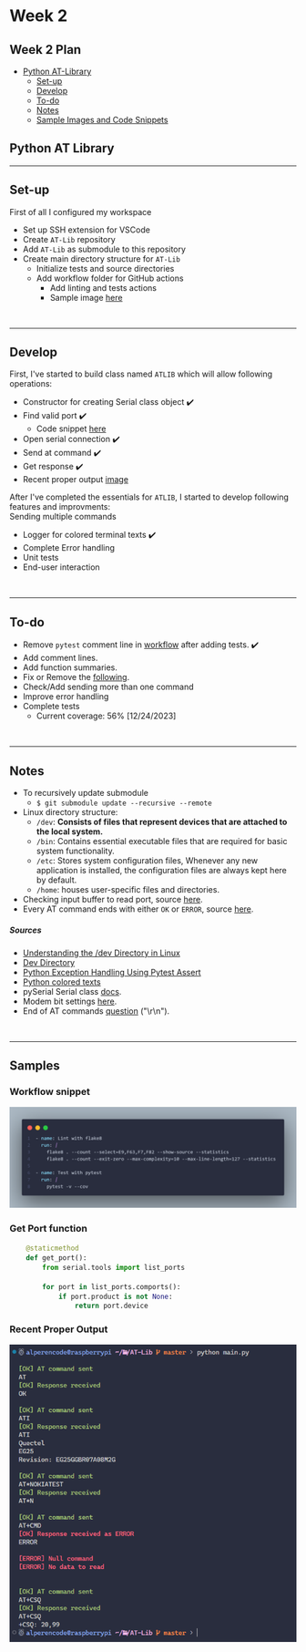 # Week 2

## Week 2 Plan

- <u>Python AT-Library</u> 
  - [Set-up](#set-up)
  - [Develop](#develop)
  - [To-do](#to-do)
  - [Notes](#notes)
  - [Sample Images and Code Snippets](#samples)

## Python AT Library

<hr>

## Set-up

First of all I configured my workspace

- Set up SSH extension for VSCode
- Create `AT-Lib` repository
- Add `AT-Lib` as submodule to this repository
- Create main directory structure for `AT-Lib`
  - Initialize tests and source directories
  - Add workflow folder for GitHub actions
    - Add linting and tests actions
    - Sample image [here](#workflow-snippet)

<br><hr>

## Develop

First, I've started to build class named `ATLIB` which will allow following operations:
- Constructor for creating Serial class object ✔️
- Find valid port ✔️
  - Code snippet [here](#get-port-function)
- Open serial connection ✔️
- Send at command ✔️
- Get response ✔️
- Recent proper output [image](#recent-proper-output)

After I've completed the essentials for `ATLIB`, I started to develop following features and improvments:  
Sending multiple commands
- Logger for colored terminal texts ✔️
- Complete Error handling
- Unit tests
- End-user interaction

<br><hr>

## To-do

- Remove `pytest` comment line in [workflow](https://github.com/Alperencode/AT-Lib/blob/a8e9a2ebcf66b15230fe635df1f1a7c2c8d9ddf5/.github/workflows/python-app.yml#L43) after adding tests. ✔️
- Add comment lines.
- Add function summaries.
- Fix or Remove the [following](https://github.com/Alperencode/AT-Lib/blob/3dc7a8f33e4a1f9fccd70d9caf2e4e39f374589e/source/atlib.py#L71).
- Check/Add sending more than one command
- Improve error handling
- Complete tests
  - Current coverage: 56% [12/24/2023]

<br><hr>

## Notes

- To recursively update submodule 
  - ```$ git submodule update --recursive --remote```
- Linux  directory structure:
  - `/dev`: **Consists of files that represent devices that are attached to the local system.**
  - `/bin`: Contains essential executable files that are required for basic system functionality.
  - `/etc`: Stores system configuration files, Whenever any new application is installed, the configuration files are always kept here by default.
  - `/home`: houses user-specific files and directories.
- Checking input buffer to read port, source [here](https://pyserial.readthedocs.io/en/latest/pyserial_api.html#serial.Serial.in_waiting).
- Every AT command ends with either `OK` or `ERROR`, source [here](https://www.developershome.com/sms/resultCodes.asp).

##### Sources

- [Understanding the /dev Directory in Linux](https://www.baeldung.com/linux/dev-directory)
- [Dev Directory](https://dev.to/softwaresennin/linux-directory-structure-simplified-a-comprehensive-guide-3012)
- [Python Exception Handling Using Pytest Assert](https://pytest-with-eric.com/introduction/pytest-assert-exception/)
- [Python colored texts](https://www.studytonight.com/python-howtos/how-to-print-colored-text-in-python)
- pySerial Serial class [docs](https://pyserial.readthedocs.io/en/latest/pyserial_api.html).
- Modem bit settings [here](https://lehman.edu/lehman/depts/depts/langlit/help/setmodem.htm).
- End of AT commands [question](https://stackoverflow.com/questions/13286086/end-of-response-to-an-at-command) ("\r\n").

<br><hr>

## Samples

### Workflow snippet

![Workflow](../../images/Workflow.png)

### Get Port function

```python
    @staticmethod
    def get_port():
        from serial.tools import list_ports

        for port in list_ports.comports():
            if port.product is not None:
                return port.device
```

### Recent Proper Output

![Output](../../images/ATLIB.PNG)